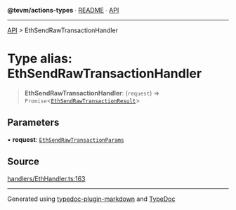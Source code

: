 **@tevm/actions-types** ∙ [README](../README.md) ∙ [API](../API.md)

***

[API](../API.md) > EthSendRawTransactionHandler

# Type alias: EthSendRawTransactionHandler

> **EthSendRawTransactionHandler**: (`request`) => `Promise`\<[`EthSendRawTransactionResult`](EthSendRawTransactionResult.md)\>

## Parameters

▪ **request**: [`EthSendRawTransactionParams`](EthSendRawTransactionParams.md)

## Source

[handlers/EthHandler.ts:163](https://github.com/evmts/tevm-monorepo/blob/main/packages/actions-types/src/handlers/EthHandler.ts#L163)

***
Generated using [typedoc-plugin-markdown](https://www.npmjs.com/package/typedoc-plugin-markdown) and [TypeDoc](https://typedoc.org/)

